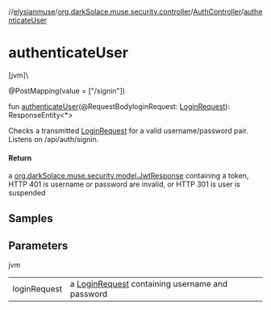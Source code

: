 //[elysianmuse](../../../index.md)/[org.darkSolace.muse.security.controller](../index.md)/[AuthController](index.md)/[authenticateUser](authenticate-user.md)

# authenticateUser

[jvm]\

@PostMapping(value = [&quot;/signin&quot;])

fun [authenticateUser](authenticate-user.md)(@RequestBodyloginRequest: [LoginRequest](../../org.darkSolace.muse.security.model/-login-request/index.md)): ResponseEntity&lt;*&gt;

Checks a transmitted [LoginRequest](../../org.darkSolace.muse.security.model/-login-request/index.md) for a valid username/password pair. Listens on /api/auth/signin.

#### Return

a [org.darkSolace.muse.security.model.JwtResponse](../../org.darkSolace.muse.security.model/-jwt-response/index.md) containing a token, HTTP 401 is username or password are invalid, or HTTP 301 is user is suspended

## Samples

## Parameters

jvm

| | |
|---|---|
| loginRequest | a [LoginRequest](../../org.darkSolace.muse.security.model/-login-request/index.md) containing username and password |
